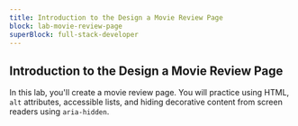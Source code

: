 ```yaml
---
title: Introduction to the Design a Movie Review Page
block: lab-movie-review-page
superBlock: full-stack-developer
---
```


## Introduction to the Design a Movie Review Page

In this lab, you'll create a movie review page. You will practice using HTML, `alt` attributes, accessible lists, and hiding decorative content from screen readers using `aria-hidden`.
